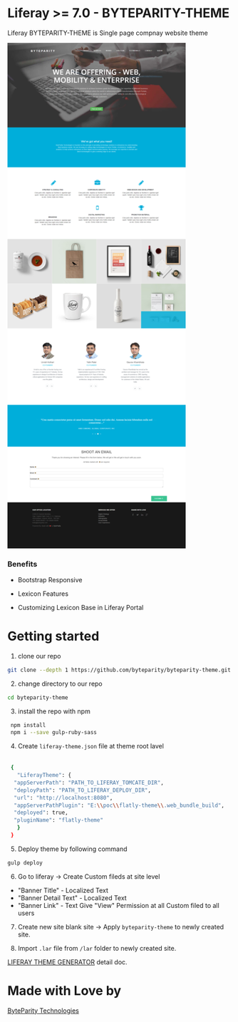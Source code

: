 # Liferay >= 7.0 - BYTEPARITY-THEME

Liferay BYTEPARITY-THEME is Single page compnay website  theme

<img src="/src/images/screenshot.png" alt="BYTEPARITY-THEME" width="400px">

### Benefits

- Bootstrap Responsive

- Lexicon Features

- Customizing Lexicon Base in Liferay Portal

# Getting started

1. clone our repo
 ```bash
 git clone --depth 1 https://github.com/byteparity/byteparity-theme.git
 ```
 
2. change directory to our repo
 ```bash
 cd byteparity-theme
 ```
3. install the repo with npm
```bash
 npm install
 npm i --save gulp-ruby-sass
 ```
 
4. Create `liferay-theme.json` file at theme root lavel

```bash

 {
   "LiferayTheme": {
  "appServerPath": "PATH_TO_LIFERAY_TOMCATE_DIR", 
  "deployPath": "PATH_TO_LIFERAY_DEPLOY_DIR",
  "url": "http://localhost:8080",
  "appServerPathPlugin": "E:\\poc\\flatly-theme\\.web_bundle_build",
  "deployed": true,
  "pluginName": "flatly-theme"
   }
 }
 ```
5. Deploy theme by following command
```bash
gulp deploy
```
6. Go to liferay -> Create Custom fileds at site level
  - "Banner Title" - Localized Text
  - "Banner Detail Text" - Localized Text
  - "Banner Link" - Text
  Give "View" Permission at all Custom filed to all users

7. Create new site blank site -> Apply `byteparity-theme` to newly created site.

8. Import `.lar` file from `/lar` folder to newly created site.

[LIFERAY THEME GENERATOR](https://dev.liferay.com/develop/tutorials/-/knowledge_base/7-0/themes-generator) detail doc.

# Made with Love by
[ByteParity Technologies](https://byteparity.com/)